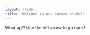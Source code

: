 ```yaml
---
layout: slide
title: "Welcome to our second slide!"
---
```

What up?!
Use the left arrow to go back!
